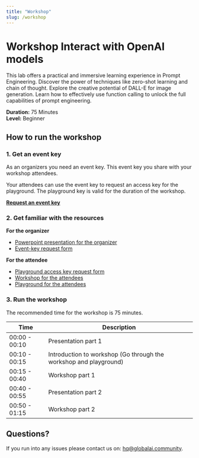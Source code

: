 ```yaml
---
title: "Workshop"
slug: /workshop
---
```


# Workshop Interact with OpenAI models

This lab offers a practical and immersive learning experience in Prompt Engineering. Discover the power of techniques like zero-shot learning and chain of thought. 
Explore the creative potential of DALL-E for image generation. Learn how to effectively use function calling to unlock the full capabilities of prompt engineering.   

**Duration:** 75 Minutes   
**Level:** Beginner   


## How to run the workshop


### 1. Get an event key
As an organizers you need an event key. This event key you share with your workshop attendees.   

Your attendees can use the event key to request an access key for the playground. The playground key is valid for the duration of the workshop. 

**[Request an event key](https://global-ai-communiy.zapier.app/workshop-event-key-request)**


### 2. Get familiar with the resources

**For the organizer**
- [Powerpoint presentation for the organizer](https://github.com/GlobalAICommunity/AzureOpenAIService-Workshop/raw/main/presentation/global-ai-workshop.pptx)
- [Event-key request form](https://global-ai-communiy.zapier.app/workshop-event-key-request)

**For the attendee**
- [Playground access key request form](https://workshop-key.globalai.community/)
- [Workshop for the attendees](https://workshop.globalai.community/)
- [Playground for the attendees](https://playground.globalai.community/)


### 3. Run the workshop

The recommended time for the workshop is 75 minutes.


| Time | Description |
| --- | --- |
00:00 - 00:10| Presentation part 1
00:10 - 00:15 |	Introduction to workshop (Go through the workshop and playground)
00:15 - 00:40 |	Workshop part 1 
00:40 - 00:55 | Presentation part 2
00:50 - 01:15 |	Workshop part 2


## Questions?
If you run into any issues please contact us on: hq@globalai.community.